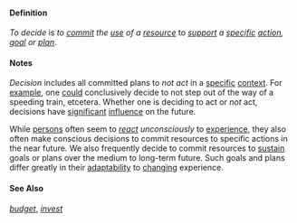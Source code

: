 #### Definition

*To decide* is *to [commit](https://github.com/gcassel/Modular-Organization-Terminology/blob/master/terms/commit.md) the [use](https://github.com/gcassel/Modular-Organization-Terminology/blob/master/terms/use.md) of a [resource](https://github.com/gcassel/Modular-Organization-Terminology/blob/master/terms/resource.md)* to *[support](https://github.com/gcassel/Modular-Organization-Terminology/blob/master/terms/support.md) a [specific](https://github.com/gcassel/Modular-Organization-Terminology/blob/master/terms/specific.md) [action](https://github.com/gcassel/Modular-Organization-Terminology/blob/master/terms/act.md), [goal](https://github.com/gcassel/Modular-Organization-Terminology/blob/master/terms/goal.md) or [plan](https://github.com/gcassel/Modular-Organization-Terminology/blob/master/terms/plan.md)*.  

#### Notes  

*Decision* includes all committed plans to *not act* in a [specific](https://github.com/gcassel/Modular-Organization-Terminology/blob/master/terms/specific.md) [context](https://github.com/gcassel/Modular-Organization-Terminology/blob/master/terms/context.md).  For [example](https://github.com/gcassel/Modular-Organization-Terminology/blob/master/terms/example.md), one [could](https://github.com/gcassel/Modular-Organization-Terminology/blob/master/terms/could.md) conclusively decide to not step out of the way of a speeding train, etcetera.  Whether one is deciding to act or *not* act, decisions have [significant](https://github.com/gcassel/Modular-Organization-Terminology/blob/master/terms/significance.md) [influence](https://github.com/gcassel/Modular-Organization-Terminology/blob/master/terms/influence.md) on the future.

While [persons](https://github.com/gcassel/Modular-Organization-Terminology/blob/master/terms/person.md) often seem to *[react](https://github.com/gcassel/Modular-Organization-Terminology/blob/master/terms/reaction.md) unconsciously* to [experience](https://github.com/gcassel/Modular-Organization-Terminology/blob/master/terms/experience.md), they also often make conscious decisions to commit resources to specific actions in the near future.  We also frequently decide to commit resources to [sustain](https://github.com/gcassel/Modular-Organization-Terminology/blob/master/terms/sustain.md) goals or plans over the medium to long-term future.  Such goals and plans differ greatly in their [adaptability](https://github.com/gcassel/Modular-Organization-Terminology/blob/master/terms/adapt.md) to [changing](https://github.com/gcassel/Modular-Organization-Terminology/blob/master/terms/change.md) experience.

#### See Also

*[budget](https://github.com/gcassel/Modular-Organization-Terminology/blob/master/terms/budget.md)*, *[invest](https://github.com/gcassel/Modular-Organization-Terminology/blob/master/terms/invest.md)*
